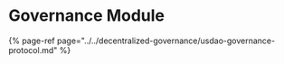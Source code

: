 # Governance Module

{% page-ref page="../../decentralized-governance/usdao-governance-protocol.md" %}




